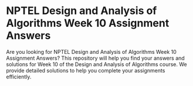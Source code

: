 # NPTEL Design and Analysis of Algorithms Week 10 Assignment Answers

Are you looking for NPTEL Design and Analysis of Algorithms Week 10 Assignment Answers? This repository will help you find your answers and solutions for Week 10 of the Design and Analysis of Algorithms course. We provide detailed solutions to help you complete your assignments efficiently.